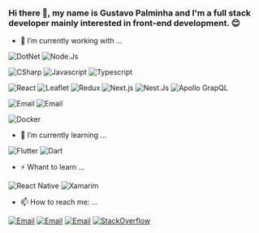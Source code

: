 <!-- 
Sources:
https://dev.to/envoy_/150-badges-for-github-pnk
https://github.com/Ileriayo/markdown-badges
https://github.com/digitalinnovationone/dio-lab-open-source/blob/main/utils/badges/badges.md
-->

### Hi there 👋, my name is Gustavo Palminha and I'm a full stack developer mainly interested in front-end development. 😊

- 🔭 I’m currently working with ...

<img src="https://img.shields.io/badge/.NET-512BD4?style=for-the-badge&logo=dotnet&logoColor=white" alt="DotNet" /> <img src="https://img.shields.io/badge/Node%20js-339933?style=for-the-badge&logo=nodedotjs&logoColor=white" alt="Node.Js" /> 

<img src="https://img.shields.io/badge/C%23-239120?style=for-the-badge&logo=c-sharp&logoColor=white" alt="CSharp" /> <img src="https://img.shields.io/badge/JavaScript-323330?style=for-the-badge&logo=javascript&logoColor=F7DF1E" alt="Javascript" /> <img src="https://img.shields.io/badge/TypeScript-007ACC?style=for-the-badge&logo=typescript&logoColor=white" alt="Typescript" />

<img src="https://img.shields.io/badge/React-20232A?style=for-the-badge&logo=react&logoColor=61DAFB" alt="React" /> <img src="https://img.shields.io/badge/Leaflet-199900?style=for-the-badge&logo=Leaflet&logoColor=white" alt="Leaflet" /> <img src="https://img.shields.io/badge/Redux-593D88?style=for-the-badge&logo=redux&logoColor=white" alt="Redux" /> <img src="https://img.shields.io/badge/next%20js-000000?style=for-the-badge&logo=nextdotjs&logoColor=white" alt="Next.js" /> <img src="https://img.shields.io/badge/nestjs-E0234E?style=for-the-badge&logo=nestjs&logoColor=white" alt="Nest.Js" /> <img src="https://img.shields.io/badge/Apollo%20GraphQL-311C87?&style=for-the-badge&logo=Apollo%20GraphQL&logoColor=white" alt="Apollo GrapQL" />

<img src="https://img.shields.io/badge/Jira-0052CC?style=for-the-badge&logo=Jira&logoColor=white" alt="Email" /> <img src="https://img.shields.io/badge/TeamCity-000000?style=for-the-badge&logo=TeamCity&logoColor=white" alt="Email" />

<img src="https://img.shields.io/badge/Docker-2CA5E0?style=for-the-badge&logo=docker&logoColor=white" alt="Docker" />


- 🌱 I’m currently learning ...

<img src="https://img.shields.io/badge/Flutter-02569B?style=for-the-badge&logo=flutter&logoColor=white" alt="Flutter" /> <img src="https://img.shields.io/badge/Dart-0175C2?style=for-the-badge&logo=dart&logoColor=white" alt="Dart" />

- ⚡ Whant to learn ...

<img src="https://img.shields.io/badge/React_Native-20232A?style=for-the-badge&logo=react&logoColor=61DAFB" alt="React Native" /> <img src="https://img.shields.io/badge/Xamarin-3498DB?style=for-the-badge&logo=xamarin&logoColor=white" alt="Xamarim" />


- 📫 How to reach me: ...

<a href="https://github.com/gustavopalminha"><img src="https://img.shields.io/badge/GitHub-100000?style=for-the-badge&logo=github&logoColor=white" alt="Email" ></a> <a href="https://www.linkedin.com/in/gustavopalminha"><img src="https://img.shields.io/badge/LinkedIn-0077B5?style=for-the-badge&logo=linkedin&logoColor=white" alt="Email" ></a> <a href="mailto:gustavopalminha@hotmail.com"><img src="https://img.shields.io/badge/Gmail-D14836?style=for-the-badge&logo=gmail&logoColor=white" alt="Email" ></a> <a href="https://stackoverflow.com/users/6848615/gustavo-palminha"><img src="https://img.shields.io/badge/-Stackoverflow-FE7A16?style=for-the-badge&logo=stack-overflow&logoColor=white" alt="StackOverflow" ></a> 



